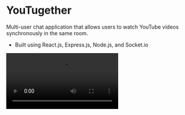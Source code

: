 ﻿# YouTugether

Multi-user chat application that allows users to watch YouTube videos synchronously in the same room.
- Built using React.js, Express.js, Node.js, and Socket.io

![](https://github.com/bencostas/YouTugether/blob/main/YouTugether%20Demo.mp4)
